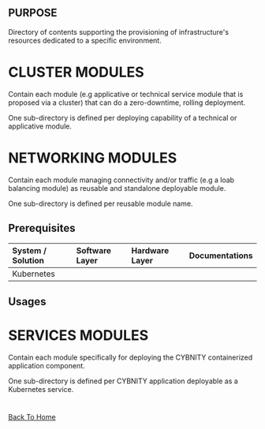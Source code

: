 ## PURPOSE
Directory of contents supporting the provisioning of infrastructure's resources dedicated to a specific environment.

# CLUSTER MODULES
Contain each module (e.g applicative or technical service module that is proposed via a cluster) that can do a zero-downtime, rolling deployment.

One sub-directory is defined per deploying capability of a technical or applicative module.


# NETWORKING MODULES
Contain each module managing connectivity and/or traffic (e.g a loab balancing module) as reusable and standalone deployable module.

One sub-directory is defined per reusable module name.

## Prerequisites

|System / Solution|Software Layer|Hardware Layer|Documentations|
|:--|:--|:--|:--|
|Kubernetes||||

## Usages

# SERVICES MODULES
Contain each module specifically for deploying the CYBNITY containerized application component.

One sub-directory is defined per CYBNITY application deployable as a Kubernetes service.

#
[Back To Home](../README.md)
